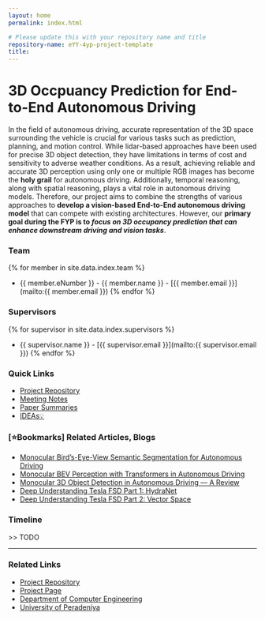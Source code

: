 ```yaml
---
layout: home
permalink: index.html

# Please update this with your repository name and title
repository-name: eYY-4yp-project-template
title:
---
```


# 3D Occpuancy Prediction for End-to-End Autonomous Driving

In the field of autonomous driving, accurate representation of the 3D space surrounding the vehicle is crucial for various tasks such as prediction, planning, and motion control. While lidar-based approaches have been used for precise 3D object detection, they have limitations in terms of cost and sensitivity to adverse weather conditions. As a result, achieving reliable and accurate 3D perception using only one or multiple RGB images has become the **holy grail** for autonomous driving. Additionally, temporal reasoning, along with spatial reasoning, plays a vital role in autonomous driving models. Therefore, our project aims to combine the strengths of various approaches to **develop a vision-based End-to-End autonomous driving model** that can compete with existing architectures. However, our **primary goal during the FYP is to _focus on 3D occupancy prediction that can enhance downstream driving and vision tasks_**.

### Team

{% for member in site.data.index.team %}
- {{ member.eNumber }} - {{ member.name }} - [{{ member.email }}](mailto:{{ member.email }})
{% endfor %}

### Supervisors

{% for supervisor in site.data.index.supervisors %}
- {{ supervisor.name }} - [{{ supervisor.email }}](mailto:{{ supervisor.email }})
{% endfor %}

### Quick Links

- [Project Repository](https://github.com/cepdnaclk/e17-4yp-3D-Occupancy-Prediction-for-Autonomous-Driving)
- [Meeting Notes](https://drive.google.com/drive/folders/12DhoAxGAD_xgDAIP6TBwrTsmBXJAfI4c?usp=sharing)
- [Paper Summaries](https://drive.google.com/drive/folders/1MJF-aodwWPemzLQnnnE4CN6oSKosoytd?usp=sharing)
- [IDEAs💡](https://docs.google.com/document/d/1Q0V5T9e5vz9v4gMgqhBe68V2NfEGpRri8H5HDJT0jig/edit?usp=sharing)

### \[⭐Bookmarks\] Related Articles, Blogs
- [Monocular Bird’s-Eye-View Semantic Segmentation for Autonomous Driving](https://towardsdatascience.com/monocular-birds-eye-view-semantic-segmentation-for-autonomous-driving-ee2f771afb59)
- [Monocular BEV Perception with Transformers in Autonomous Driving](https://towardsdatascience.com/monocular-bev-perception-with-transformers-in-autonomous-driving-c41e4a893944)
- [Monocular 3D Object Detection in Autonomous Driving — A Review](https://towardsdatascience.com/monocular-3d-object-detection-in-autonomous-driving-2476a3c7f57e)
- [Deep Understanding Tesla FSD Part 1: HydraNet](https://saneryee-studio.medium.com/deep-understanding-tesla-fsd-part-1-hydranet-1b46106d57)
- [Deep Understanding Tesla FSD Part 2: Vector Space](https://saneryee-studio.medium.com/deep-understanding-tesla-fsd-part-2-vector-space-2964bfc10b17)

### Timeline

\>\> TODO

---

### Related Links

- [Project Repository](https://github.com/cepdnaclk/e17-4yp-3D-Occupancy-Prediction-for-Autonomous-Driving)
- [Project Page](https://url.ce.pdn.ac.lk/e17-4yp-3D-Occ-for-AD)
- [Department of Computer Engineering](http://www.ce.pdn.ac.lk/)
- [University of Peradeniya](https://eng.pdn.ac.lk/)